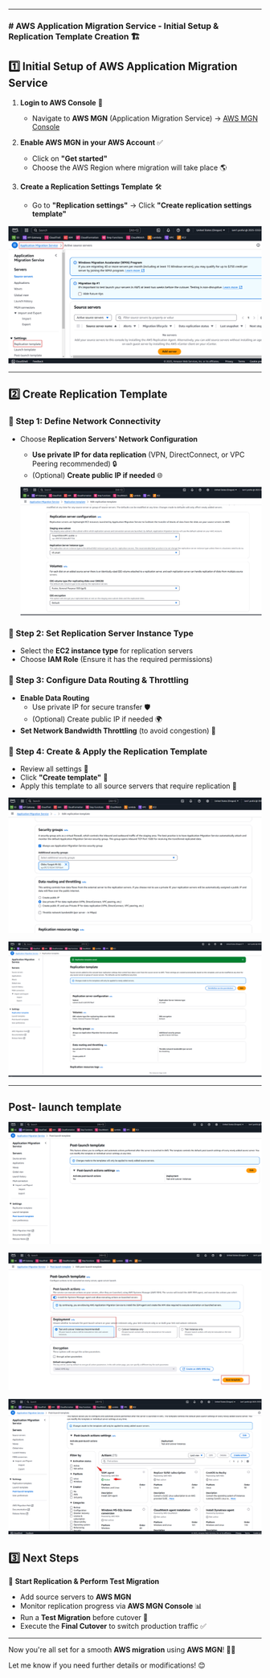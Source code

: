 
---

### **# AWS Application Migration Service - Initial Setup & Replication Template Creation** 🏗️

## **1️⃣ Initial Setup of AWS Application Migration Service**
1. **Login to AWS Console** 🔐  
   - Navigate to **AWS MGN** (Application Migration Service) → [AWS MGN Console](https://console.aws.amazon.com/mgn)  

2. **Enable AWS MGN in your AWS Account** ✅  
   - Click on **"Get started"**  
   - Choose the AWS Region where migration will take place 🌎  

3. **Create a Replication Settings Template** 🛠️  
   - Go to **"Replication settings"** → Click **"Create replication settings template"**  


![alt text](images/mgm1.png)


---

## **2️⃣ Create Replication Template**
### **📌 Step 1: Define Network Connectivity**
- Choose **Replication Servers' Network Configuration**  
  - **Use private IP for data replication** (VPN, DirectConnect, or VPC Peering recommended) 🔒  
  - (Optional) **Create public IP if needed** 🌐  

  ![alt text](images/mgm2.png)

### **📌 Step 2: Set Replication Server Instance Type**
- Select the **EC2 instance type** for replication servers  
- Choose **IAM Role** (Ensure it has the required permissions)  

### **📌 Step 3: Configure Data Routing & Throttling**
- **Enable Data Routing**  
  - Use private IP for secure transfer 🛡️  
  - (Optional) Create public IP if needed 🌍  
- **Set Network Bandwidth Throttling** (to avoid congestion) 🚦  

### **📌 Step 4: Create & Apply the Replication Template**
- Review all settings 🧐  
- Click **"Create template"** 📝  
- Apply this template to all source servers that require replication 🔄  

![alt text](images/mgm4.png)

![alt text](images/mgm5.png)

---

## Post- launch template
![alt text](images/mgm6.png)

![alt text](images/mgm7.png)

![alt text](images/mgm8.png)




## **3️⃣ Next Steps**
🚀 **Start Replication & Perform Test Migration**  
- Add source servers to **AWS MGN**  
- Monitor replication progress via **AWS MGN Console** 📊  
- Run a **Test Migration** before cutover 🔄  
- Execute the **Final Cutover** to switch production traffic ✅  






---

Now you're all set for a smooth **AWS migration** using **AWS MGN**! 🚀💡  

Let me know if you need further details or modifications! 😊
